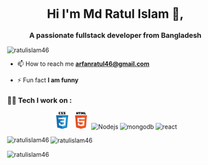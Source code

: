 <h1 align="center">Hi I'm Md Ratul Islam 👋,</h1>
<h3 align="center">A passionate fullstack developer from Bangladesh</h3>

<p align="left"> <img src="https://komarev.com/ghpvc/?username=ratulislam46&label=Profile%20views&color=0e75b6&style=flat" alt="ratulislam46" /> </p>

- 📫 How to reach me **arfanratul46@gmail.com**

- ⚡ Fun fact **I am funny**

<h3 align="left">🧑‍💻 Tech I work on :</h3>
<p align="center"> 
  <img src="https://raw.githubusercontent.com/devicons/devicon/master/icons/css3/css3-original-wordmark.svg" alt="css3" width="40" height="40"/> 
  <img src="https://raw.githubusercontent.com/devicons/devicon/master/icons/html5/html5-original-wordmark.svg" alt="html5" width="40" height="40"/>
   <img src="https://www.vectorlogo.zone/logos/nodejs/nodejs-icon.svg" alt="Nodejs" width="55" height="55"/>
  <img src="https://www.vectorlogo.zone/logos/mongodb/mongodb-icon.svg" alt="mongodb" width="45" height="55"/>
  <img src="https://www.vectorlogo.zone/logos/react/react-icon.svg" alt="react" width="45" height="55"/>
</p>

<p><img align="left" src="https://github-readme-stats.vercel.app/api/top-langs?username=ratulislam46&show_icons=true&locale=en&layout=compact" alt="ratulislam46" /></p>

<p>&nbsp;<img align="center" src="https://github-readme-stats.vercel.app/api?username=ratulislam46&show_icons=true&locale=en" alt="ratulislam46" /></p>

<p><img align="center" src="https://github-readme-streak-stats.herokuapp.com/?user=ratulislam46&" alt="ratulislam46" /></p>
